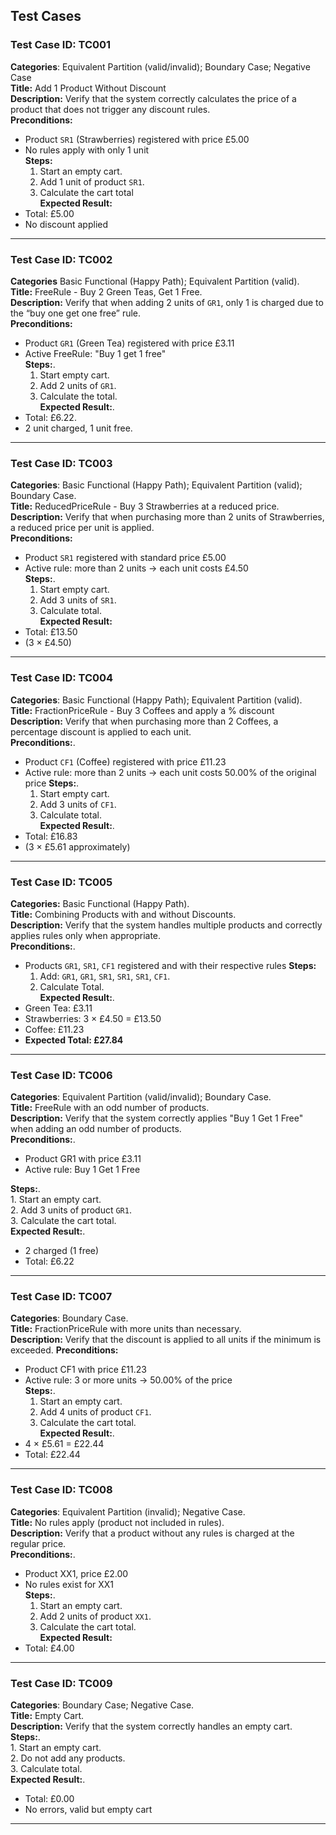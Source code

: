 ## Test Cases

### Test Case ID: TC001  
**Categories**: Equivalent Partition (valid/invalid); Boundary Case; Negative Case  
**Title:** Add 1 Product Without Discount  
**Description:** Verify that the system correctly calculates the price of a product that does not trigger any discount rules.  
**Preconditions:**
- Product `SR1` (Strawberries) registered with price £5.00
- No rules apply with only 1 unit  
**Steps:**  
    1. Start an empty cart.  
    2. Add 1 unit of product `SR1`.  
    3. Calculate the cart total  
**Expected Result:**
- Total: £5.00
- No discount applied

---

### Test Case ID: TC002  
**Categories** Basic Functional (Happy Path); Equivalent Partition (valid).  
**Title:** FreeRule - Buy 2 Green Teas, Get 1 Free.  
**Description:** Verify that when adding 2 units of `GR1`, only 1 is charged due to the “buy one get one free” rule.  
**Preconditions:**
- Product `GR1` (Green Tea) registered with price £3.11
- Active FreeRule: "Buy 1 get 1 free"  
**Steps:**.  
    1. Start empty cart.  
    2. Add 2 units of `GR1`.  
    3. Calculate the total.   
**Expected Result:**. 
- Total: £6.22. 
- 2 unit charged, 1 unit free. 

---

### Test Case ID: TC003  
**Categories**: Basic Functional (Happy Path); Equivalent Partition (valid); Boundary Case.  
**Title:** ReducedPriceRule - Buy 3 Strawberries at a reduced price.  
**Description:** Verify that when purchasing more than 2 units of Strawberries, a reduced price per unit is applied.   
**Preconditions:**
- Product `SR1` registered with standard price £5.00
- Active rule: more than 2 units → each unit costs £4.50   
**Steps:**.  
    1. Start empty cart.  
    2. Add 3 units of `SR1`.  
    3. Calculate total.   
**Expected Result:**
- Total: £13.50
- (3 × £4.50)

---

###  Test Case ID: TC004  
**Categories**: Basic Functional (Happy Path); Equivalent Partition (valid).  
**Title:** FractionPriceRule - Buy 3 Coffees and apply a % discount  
**Description:** Verify that when purchasing more than 2 Coffees, a percentage discount is applied to each unit.  
**Preconditions:**. 
- Product `CF1` (Coffee) registered with price £11.23
- Active rule: more than 2 units → each unit costs 50.00% of the original price
**Steps:**. 
    1. Start empty cart. 
    2. Add 3 units of `CF1`. 
    3. Calculate total.  
**Expected Result:**. 
- Total: £16.83
- (3 × £5.61 approximately)

---

### Test Case ID: TC005
**Categories:** Basic Functional (Happy Path).  
**Title:** Combining Products with and without Discounts.  
**Description:** Verify that the system handles multiple products and correctly applies rules only when appropriate.  
**Preconditions:**. 
- Products `GR1`, `SR1`, `CF1` registered and with their respective rules
**Steps:**  
    1. Add: `GR1`, `GR1`, `SR1`, `SR1`, `SR1`, `CF1`. 
    2. Calculate Total.  
**Expected Result:**. 
- Green Tea: £3.11
- Strawberries: 3 × £4.50 = £13.50
- Coffee: £11.23
- **Expected Total: £27.84**

---

### Test Case ID: TC006 
**Categories**: Equivalent Partition (valid/invalid); Boundary Case.  
**Title:** FreeRule with an odd number of products.  
**Description:** Verify that the system correctly applies "Buy 1 Get 1 Free" when adding an odd number of products.  
**Preconditions:**. 
- Product GR1 with price £3.11
- Active rule: Buy 1 Get 1 Free

**Steps:**.  
    1. Start an empty cart.  
    2. Add 3 units of product `GR1`.  
    3. Calculate the cart total.  
**Expected Result:**. 
- 2 charged (1 free)
- Total: £6.22

---

### Test Case ID: TC007
**Categories**: Boundary Case.  
**Title:** FractionPriceRule with more units than necessary.  
**Description:** Verify that the discount is applied to all units if the minimum is exceeded.
**Preconditions:**   
- Product CF1 with price £11.23
- Active rule: 3 or more units → 50.00% of the price  
**Steps:**.  
    1. Start an empty cart.  
    2. Add 4 units of product `CF1`.  
    3. Calculate the cart total.  
**Expected Result:**. 
- 4 × £5.61 = £22.44
- Total: £22.44

---

### Test Case ID: TC008
**Categories**: Equivalent Partition (invalid); Negative Case.  
**Title:** No rules apply (product not included in rules).  
**Description:** Verify that a product without any rules is charged at the regular price.   
**Preconditions:**. 
- Product XX1, price £2.00
- No rules exist for XX1  
**Steps:**.  
    1. Start an empty cart.  
    2. Add 2 units of product `XX1`.  
    3. Calculate the cart total.  
**Expected Result:**
- Total: £4.00

---

### Test Case ID: TC009
**Categories**: Boundary Case; Negative Case.  
**Title:** Empty Cart.  
**Description:** Verify that the system correctly handles an empty cart.   
**Steps:**.  
    1. Start an empty cart.  
    2. Do not add any products.  
    3. Calculate total.   
**Expected Result:**. 
- Total: £0.00
- No errors, valid but empty cart

---